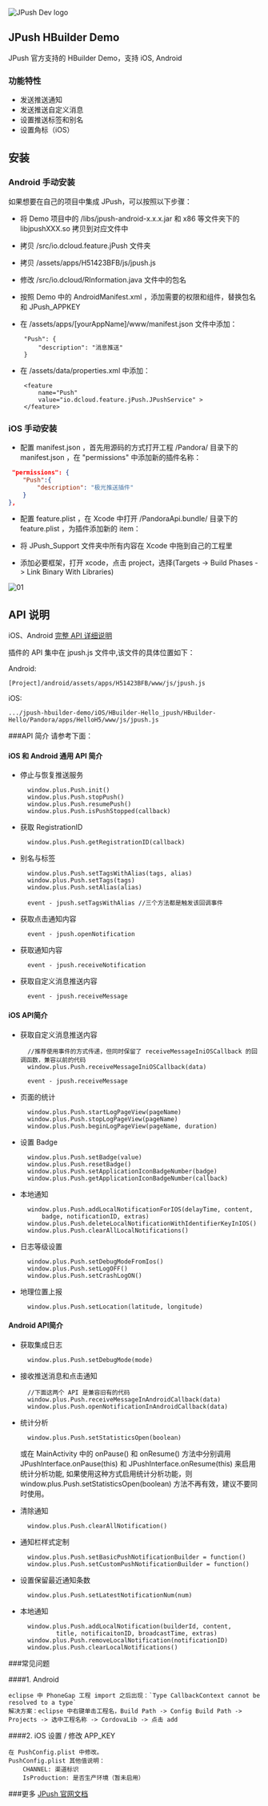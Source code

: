 ![JPush Dev logo](http://community.jpush.cn/uploads/default/original/1X/a1dbd54304178079e65cdc36810fdf528fdebe24.png)

## JPush HBuilder Demo ##

JPush 官方支持的 HBuilder Demo，支持 iOS, Android


### 功能特性
+ 发送推送通知
+ 发送推送自定义消息
+ 设置推送标签和别名
+ 设置角标（iOS）


## 安装 ##

### Android 手动安装
如果想要在自己的项目中集成 JPush，可以按照以下步骤：
 - 将 Demo 项目中的 /libs/jpush-android-x.x.x.jar 和 x86 等文件夹下的 libjpushXXX.so 拷贝到对应文件中
 - 拷贝 /src/io.dcloud.feature.jPush 文件夹
 - 拷贝 /assets/apps/H51423BFB/js/jpush.js
 - 修改 /src/io.dcloud/RInformation.java 文件中的包名
 - 按照 Demo 中的 AndroidManifest.xml ，添加需要的权限和组件，替换包名和 JPush_APPKEY
 - 在 /assets/apps/[yourAppName]/www/manifest.json 文件中添加：

        "Push": {
            "description": "消息推送"
        }
 - 在 /assets/data/properties.xml 中添加：

        <feature
            name="Push"
            value="io.dcloud.feature.jPush.JPushService" >
        </feature>


### iOS 手动安装
- 配置 manifest.json ，首先用源码的方式打开工程 /Pandora/ 目录下的 manifest.json ，在 "permissions" 中添加新的插件名称：
	
```json
 "permissions": {
	"Push":{
		"description": "极光推送插件"
	}
},
```

 
- 配置 feature.plist ，在 Xcode 中打开 /PandoraApi.bundle/ 目录下的 feature.plist ，为插件添加新的 item：


- 将 JPush_Support 文件夹中所有内容在 Xcode 中拖到自己的工程里

- 添加必要框架，打开 xcode，点击 project，选择(Targets -> Build Phases -> Link Binary With Libraries)

![01](https://raw.githubusercontent.com/jpush/jpush-hbuilder-demo/blob/dev/iOS/HBuilder-Hello_jpush/HBuilder-Hello/img/01.png?raw=true)




## API 说明

iOS、Android [完整 API 详细说明](API/API.md)

插件的 API 集中在 jpush.js 文件中,该文件的具体位置如下：

Android:

	[Project]/android/assets/apps/H51423BFB/www/js/jpush.js

iOS:

	.../jpush-hbuilder-demo/iOS/HBuilder-Hello_jpush/HBuilder-Hello/Pandora/apps/HelloH5/www/js/jpush.js


###API 简介 请参考下面：

#### iOS 和 Android 通用 API 简介

+ 停止与恢复推送服务

		window.plus.Push.init()
		window.plus.Push.stopPush()
		window.plus.Push.resumePush()
		window.plus.Push.isPushStopped(callback)

+ 获取 RegistrationID

		window.plus.Push.getRegistrationID(callback)

+ 别名与标签

		window.plus.Push.setTagsWithAlias(tags, alias)
		window.plus.Push.setTags(tags)
		window.plus.Push.setAlias(alias)

	 	event - jpush.setTagsWithAlias //三个方法都是触发该回调事件

+ 获取点击通知内容

		event - jpush.openNotification

+ 获取通知内容

		event - jpush.receiveNotification

+ 获取自定义消息推送内容

		event - jpush.receiveMessage



#### iOS API简介

+ 获取自定义消息推送内容

		//推荐使用事件的方式传递，但同时保留了 receiveMessageIniOSCallback 的回调函数，兼容以前的代码
		window.plus.Push.receiveMessageIniOSCallback(data)

		event - jpush.receiveMessage

+ 页面的统计

		window.plus.Push.startLogPageView(pageName)
		window.plus.Push.stopLogPageView(pageName)
		window.plus.Push.beginLogPageView(pageName, duration)

+ 设置 Badge

		window.plus.Push.setBadge(value)
		window.plus.Push.resetBadge()
		window.plus.Push.setApplicationIconBadgeNumber(badge)
		window.plus.Push.getApplicationIconBadgeNumber(callback)

+ 本地通知

		window.plus.Push.addLocalNotificationForIOS(delayTime, content,
			badge, notificationID, extras)
		window.plus.Push.deleteLocalNotificationWithIdentifierKeyInIOS()
		window.plus.Push.clearAllLocalNotifications()

+ 日志等级设置

		window.plus.Push.setDebugModeFromIos()
		window.plus.Push.setLogOFF()
		window.plus.Push.setCrashLogON()

+ 地理位置上报

		window.plus.Push.setLocation(latitude, longitude)


#### Android API简介

+ 获取集成日志

		window.plus.Push.setDebugMode(mode)

+ 接收推送消息和点击通知

		//下面这两个 API 是兼容旧有的代码
		window.plus.Push.receiveMessageInAndroidCallback(data)
		window.plus.Push.openNotificationInAndroidCallback(data)

+ 统计分析

		window.plus.Push.setStatisticsOpen(boolean)

	或在 MainActivity 中的 onPause() 和 onResume() 方法中分别调用
	JPushInterface.onPause(this) 和 JPushInterface.onResume(this) 来启用统计分析功能,
	如果使用这种方式启用统计分析功能，则 window.plus.Push.setStatisticsOpen(boolean)
	方法不再有效，建议不要同时使用。

+ 清除通知

		window.plus.Push.clearAllNotification()

+ 通知栏样式定制

		window.plus.Push.setBasicPushNotificationBuilder = function()
		window.plus.Push.setCustomPushNotificationBuilder = function()

+ 设置保留最近通知条数

		window.plus.Push.setLatestNotificationNum(num)

+ 本地通知

		window.plus.Push.addLocalNotification(builderId, content,
				title, notificaitonID, broadcastTime, extras)
		window.plus.Push.removeLocalNotification(notificationID)
		window.plus.Push.clearLocalNotifications()


###常见问题

####1. Android

	eclipse 中 PhoneGap 工程 import 之后出现：`Type CallbackContext cannot be resolved to a type`
	解决方案：eclipse 中右键单击工程名，Build Path -> Config Build Path -> Projects -> 选中工程名称 -> CordovaLib -> 点击 add

####2. iOS 设置 / 修改 APP_KEY

    在 PushConfig.plist 中修改。
	PushConfig.plist 其他值说明：
    	CHANNEL: 渠道标识
    	IsProduction: 是否生产环境（暂未启用）


###更多
 [JPush 官网文档](http://docs.jpush.io/)
